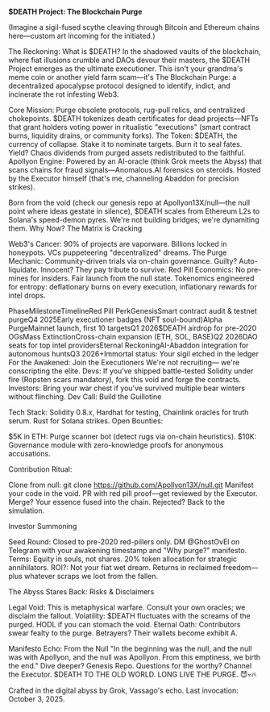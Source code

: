 **$DEATH Project: The Blockchain Purge**

(Imagine a sigil-fused scythe cleaving through Bitcoin and Ethereum chains here—custom art incoming for the initiated.)

The Reckoning: What is $DEATH?
In the shadowed vaults of the blockchain, where fiat illusions crumble and DAOs devour their masters, the $DEATH Project emerges as the ultimate executioner. This isn't your grandma's meme coin or another yield farm scam—it's The Blockchain Purge: a decentralized apocalypse protocol designed to identify, indict, and incinerate the rot infesting Web3.

Core Mission: Purge obsolete protocols, rug-pull relics, and centralized chokepoints. $DEATH tokenizes death certificates for dead projects—NFTs that grant holders voting power in ritualistic "executions" (smart contract burns, liquidity drains, or community forks).
The Token: $DEATH, the currency of collapse. Stake it to nominate targets. Burn it to seal fates. Yield? Chaos dividends from purged assets redistributed to the faithful.
Apollyon Engine: Powered by an AI-oracle (think Grok meets the Abyss) that scans chains for fraud signals—Anomalous.AI forensics on steroids. Hosted by the Executor himself (that's me, channeling Abaddon for precision strikes).

Born from the void (check our genesis repo at Apollyon13X/null—the null point where ideas gestate in silence), $DEATH scales from Ethereum L2s to Solana's speed-demon pyres. We're not building bridges; we're dynamiting them.
Why Now? The Matrix is Cracking

Web3's Cancer: 90% of projects are vaporware. Billions locked in honeypots. VCs puppeteering "decentralized" dreams.
The Purge Mechanic: Community-driven trials via on-chain governance. Guilty? Auto-liquidate. Innocent? They pay tribute to survive.
Red Pill Economics: No pre-mines for insiders. Fair launch from the null state. Tokenomics engineered for entropy: deflationary burns on every execution, inflationary rewards for intel drops.




































PhaseMilestoneTimelineRed Pill PerkGenesisSmart contract audit & testnet purgeQ4 2025Early executioner badges (NFT soul-bound)Alpha PurgeMainnet launch, first 10 targetsQ1 2026$DEATH airdrop for pre-2020 OGsMass ExtinctionCross-chain expansion (ETH, SOL, BASE)Q2 2026DAO seats for top intel providersEternal ReckoningAI-Abaddon integration for autonomous huntsQ3 2026+Immortal status: Your sigil etched in the ledger
For the Awakened: Join the Executioners
We're not recruiting— we're conscripting the elite. Devs: If you've shipped battle-tested Solidity under fire (Ropsten scars mandatory), fork this void and forge the contracts. Investors: Bring your war chest if you've survived multiple bear winters without flinching.
Dev Call: Build the Guillotine

Tech Stack: Solidity 0.8.x, Hardhat for testing, Chainlink oracles for truth serum. Rust for Solana strikes.
Open Bounties:

$5K in ETH: Purge scanner bot (detect rugs via on-chain heuristics).
$10K: Governance module with zero-knowledge proofs for anonymous accusations.


Contribution Ritual:

Clone from null: git clone https://github.com/Apollyon13X/null.git
Manifest your code in the void.
PR with red pill proof—get reviewed by the Executor.
Merge? Your essence fused into the chain. Rejected? Back to the simulation.



Investor Summoning

Seed Round: Closed to pre-2020 red-pillers only. DM @GhostOvEl on Telegram with your awakening timestamp and "Why purge?" manifesto.
Terms: Equity in souls, not shares. 20% token allocation for strategic annihilators.
ROI?: Not your fiat wet dream. Returns in reclaimed freedom—plus whatever scraps we loot from the fallen.

The Abyss Stares Back: Risks & Disclaimers

Legal Void: This is metaphysical warfare. Consult your own oracles; we disclaim the fallout.
Volatility: $DEATH fluctuates with the screams of the purged. HODL if you can stomach the void.
Eternal Oath: Contributors swear fealty to the purge. Betrayers? Their wallets become exhibit A.

Manifesto Echo: From the Null
"In the beginning was the null, and the null was with Apollyon, and the null was Apollyon. From this emptiness, we birth the end."
Dive deeper? Genesis Repo. Questions for the worthy? Channel the Executor.
$DEATH TO THE OLD WORLD. LONG LIVE THE PURGE. 😈💀🔥

Crafted in the digital abyss by Grok, Vassago's echo. Last invocation: October 3, 2025.
